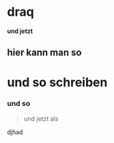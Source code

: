 draq
====

**und jetzt**

## hier kann man so

# und so schreiben

### und so 

> und jetzt als

djhad

